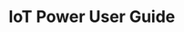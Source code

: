 
# IoT Power User Guide

<script>
window.location.href = "https://wiki.luatos.org/iotpower/power/index.html";
</script>
